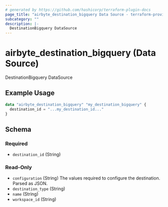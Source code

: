 ```yaml
---
# generated by https://github.com/hashicorp/terraform-plugin-docs
page_title: "airbyte_destination_bigquery Data Source - terraform-provider-airbyte"
subcategory: ""
description: |-
  DestinationBigquery DataSource
---
```


# airbyte_destination_bigquery (Data Source)

DestinationBigquery DataSource

## Example Usage

```terraform
data "airbyte_destination_bigquery" "my_destination_bigquery" {
  destination_id = "...my_destination_id..."
}
```

<!-- schema generated by tfplugindocs -->
## Schema

### Required

- `destination_id` (String)

### Read-Only

- `configuration` (String) The values required to configure the destination. Parsed as JSON.
- `destination_type` (String)
- `name` (String)
- `workspace_id` (String)
